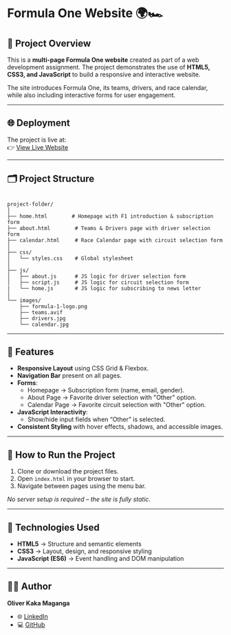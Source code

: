 # Formula One Website 🌍🏎️  

## 📌 Project Overview  
This is a **multi-page Formula One website** created as part of a web development assignment. The project demonstrates the use of **HTML5, CSS3, and JavaScript** to build a responsive and interactive website.  

The site introduces Formula One, its teams, drivers, and race calendar, while also including interactive forms for user engagement.  

---

## 🌐 Deployment  
The project is live at:  
👉 [View Live Website](https://formulaon.netlify.app)    

---

## 🗂️ Project Structure  
```

project-folder/
│
├── home.html        # Homepage with F1 introduction & subscription form
├── about.html        # Teams & Drivers page with driver selection form
├── calendar.html     # Race Calendar page with circuit selection form
│
├── css/
│   └── styles.css    # Global stylesheet
│
├── js/
│   ├── about.js      # JS logic for driver selection form
│   ├── script.js     # JS logic for circuit selection form
|   └── home.js       # JS logic for subscribing to news letter
│
└── images/
    ├── formula-1-logo.png
    ├── teams.avif
    ├── drivers.jpg
    └── calendar.jpg

```

---

## 🎯 Features  
- **Responsive Layout** using CSS Grid & Flexbox.  
- **Navigation Bar** present on all pages.  
- **Forms**:
  - Homepage → Subscription form (name, email, gender).  
  - About Page → Favorite driver selection with "Other" option.  
  - Calendar Page → Favorite circuit selection with "Other" option.  
- **JavaScript Interactivity**:
  - Show/hide input fields when “Other” is selected.  
- **Consistent Styling** with hover effects, shadows, and accessible images.  

---

## 🚀 How to Run the Project  
1. Clone or download the project files.  
2. Open `index.html` in your browser to start.  
3. Navigate between pages using the menu bar.  

_No server setup is required – the site is fully static._  

---

## 🔧 Technologies Used  
- **HTML5** → Structure and semantic elements  
- **CSS3** → Layout, design, and responsive styling  
- **JavaScript (ES6)** → Event handling and DOM manipulation  

---

## 👨‍💻 Author  
**Oliver Kaka Maganga**  
- 🌐 [LinkedIn](https://www.linkedin.com/in/oliver-kaka-maganga)  
- 💻 [GitHub](https://github.com/Oliver-Kaka)  